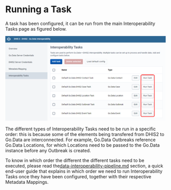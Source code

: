 # Running a Task

A task has been configured, it can be run from the main Interoperability Tasks page as figured below.

![](<../.gitbook/assets/image (1).png>)

The different types of Interoperability Tasks need to be run in a specific order: this is because some of the elements being transfered from DHIS2 to Go.Data are interconnected. For example, Go.Data Outbreaks reference Go.Data Locations, for which Locations need to be passed to the Go.Data instance before any Outbreak is created.

To know in which order the different the different tasks need to be executed, please read the[data-interoperability-pipeline.md](../quick-user-guide/data-interoperability-pipeline.md "mention") section, a quick end-user guide that explains in which order we need to run Interoperability Tasks once they have been configured, together with their respective Metadata Mappings.&#x20;
